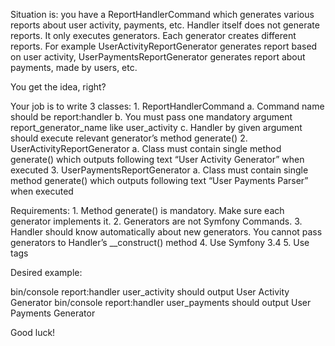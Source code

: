 Situation is: you have a ReportHandlerCommand which generates various reports about user
activity, payments, etc.
Handler itself does not generate reports. It only executes generators. Each generator creates
different reports. For example UserActivityReportGenerator generates report based on user
activity, UserPaymentsReportGenerator generates report about payments, made by users, etc.

You get the idea, right?

Your job is to write 3 classes:
    1. ReportHandlerCommand
        a. Command name should be report:handler
        b. You must pass one mandatory argument report_generator_name like
user_activity
        c. Handler by given argument should execute relevant generator’s method
generate()
    2. UserActivityReportGenerator
        a. Class must contain single method generate() which outputs following text “User
Activity Generator” when executed
    3. UserPaymentsReportGenerator
        a. Class must contain single method generate() which outputs following text “User
Payments Parser” when executed


Requirements:
    1. Method generate() is mandatory. Make sure each generator implements it.
    2. Generators are not Symfony Commands.
    3. Handler should know automatically about new generators. You cannot pass generators
to Handler’s __construct() method
    4. Use Symfony 3.4
    5. Use tags
    
    
Desired example:

bin/console report:handler user_activity should output User Activity Generator
bin/console report:handler user_payments should output User Payments Generator

Good luck!
